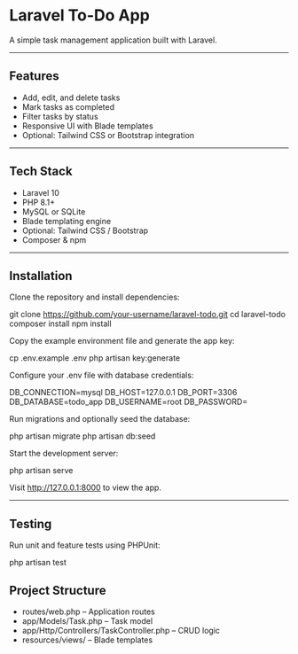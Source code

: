 # Laravel To-Do App

A simple task management application built with Laravel.

---

## Features

- Add, edit, and delete tasks
- Mark tasks as completed
- Filter tasks by status
- Responsive UI with Blade templates
- Optional: Tailwind CSS or Bootstrap integration

---

## Tech Stack

- Laravel 10
- PHP 8.1+
- MySQL or SQLite
- Blade templating engine
- Optional: Tailwind CSS / Bootstrap
- Composer & npm

---

## Installation

Clone the repository and install dependencies:

git clone https://github.com/your-username/laravel-todo.git
cd laravel-todo
composer install
npm install

Copy the example environment file and generate the app key:

cp .env.example .env
php artisan key:generate

Configure your .env file with database credentials:

DB_CONNECTION=mysql
DB_HOST=127.0.0.1
DB_PORT=3306
DB_DATABASE=todo_app
DB_USERNAME=root
DB_PASSWORD=

Run migrations and optionally seed the database:

php artisan migrate
php artisan db:seed

Start the development server:

php artisan serve

Visit http://127.0.0.1:8000 to view the app.

---

## Testing

Run unit and feature tests using PHPUnit:

php artisan test

## Project Structure

- routes/web.php – Application routes
- app/Models/Task.php – Task model
- app/Http/Controllers/TaskController.php – CRUD logic
- resources/views/ – Blade templates